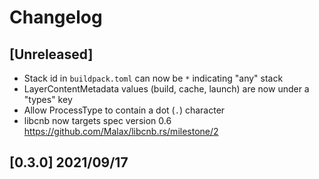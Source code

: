 # Changelog

## [Unreleased]

- Stack id in `buildpack.toml` can now be `*` indicating "any" stack
- LayerContentMetadata values (build, cache, launch) are now under a "types" key
- Allow ProcessType to contain a dot (`.`) character
- libcnb now targets spec version 0.6 <https://github.com/Malax/libcnb.rs/milestone/2>

## [0.3.0] 2021/09/17
